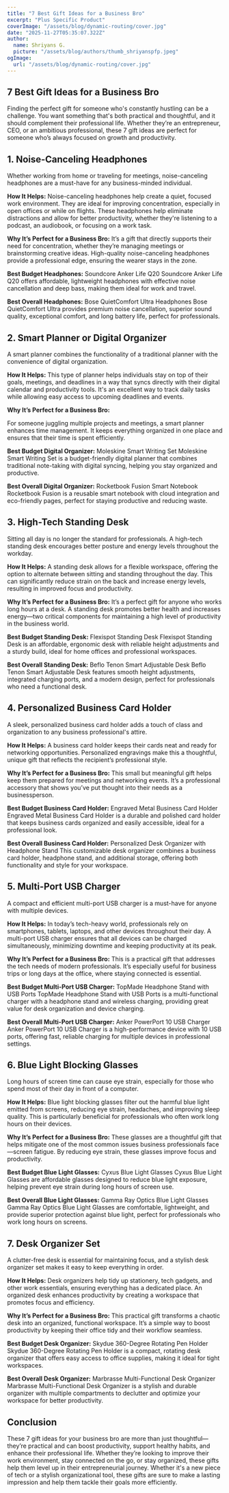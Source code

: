```yaml
---
title: "7 Best Gift Ideas for a Business Bro"
excerpt: "Plus Specific Product"
coverImage: "/assets/blog/dynamic-routing/cover.jpg"
date: "2025-11-27T05:35:07.322Z"
author:
  name: Shriyans G.
  picture: "/assets/blog/authors/thumb_shriyanspfp.jpeg"
ogImage:
  url: "/assets/blog/dynamic-routing/cover.jpg"
---
```


## **7 Best Gift Ideas for a Business Bro**

Finding the perfect gift for someone who's constantly hustling can be a challenge. You want something that's both practical and thoughtful, and it should complement their professional life. Whether they’re an entrepreneur, CEO, or an ambitious professional, these 7 gift ideas are perfect for someone who’s always focused on growth and productivity.

## 1. Noise-Canceling Headphones

Whether working from home or traveling for meetings, noise-canceling headphones are a must-have for any business-minded individual.

**How It Helps:**
Noise-canceling headphones help create a quiet, focused work environment. They are ideal for improving concentration, especially in open offices or while on flights. These headphones help eliminate distractions and allow for better productivity, whether they're listening to a podcast, an audiobook, or focusing on a work task.

**Why It’s Perfect for a Business Bro:**
It’s a gift that directly supports their need for concentration, whether they’re managing meetings or brainstorming creative ideas. High-quality noise-canceling headphones provide a professional edge, ensuring the wearer stays in the zone.

**Best Budget Headphones:** Soundcore Anker Life Q20
Soundcore Anker Life Q20 offers affordable, lightweight headphones with effective noise cancellation and deep bass, making them ideal for work and travel.

**Best Overall Headphones:** Bose QuietComfort Ultra Headphones
Bose QuietComfort Ultra provides premium noise cancellation, superior sound quality, exceptional comfort, and long battery life, perfect for professionals.

## 2. Smart Planner or Digital Organizer

A smart planner combines the functionality of a traditional planner with the convenience of digital organization.

**How It Helps:**
This type of planner helps individuals stay on top of their goals, meetings, and deadlines in a way that syncs directly with their digital calendar and productivity tools. It's an excellent way to track daily tasks while allowing easy access to upcoming deadlines and events.

**Why It’s Perfect for a Business Bro:**

For someone juggling multiple projects and meetings, a smart planner enhances time management. It keeps everything organized in one place and ensures that their time is spent efficiently.

**Best Budget Digital Organizer:** Moleskine Smart Writing Set
Moleskine Smart Writing Set is a budget-friendly digital planner that combines traditional note-taking with digital syncing, helping you stay organized and productive.

**Best Overall Digital Organizer:** Rocketbook Fusion Smart Notebook
Rocketbook Fusion is a reusable smart notebook with cloud integration and eco-friendly pages, perfect for staying productive and reducing waste.

## 3. High-Tech Standing Desk

Sitting all day is no longer the standard for professionals. A high-tech standing desk encourages better posture and energy levels throughout the workday.

**How It Helps:**
A standing desk allows for a flexible workspace, offering the option to alternate between sitting and standing throughout the day. This can significantly reduce strain on the back and increase energy levels, resulting in improved focus and productivity.

**Why It’s Perfect for a Business Bro:**
It’s a perfect gift for anyone who works long hours at a desk. A standing desk promotes better health and increases energy—two critical components for maintaining a high level of productivity in the business world.

**Best Budget Standing Desk:** Flexispot Standing Desk
Flexispot Standing Desk is an affordable, ergonomic desk with reliable height adjustments and a sturdy build, ideal for home offices and professional workspaces.

**Best Overall Standing Desk:** Beflo Tenon Smart Adjustable Desk
Beflo Tenon Smart Adjustable Desk features smooth height adjustments, integrated charging ports, and a modern design, perfect for professionals who need a functional desk.

## 4. Personalized Business Card Holder

A sleek, personalized business card holder adds a touch of class and organization to any business professional's attire.

**How It Helps:**
A business card holder keeps their cards neat and ready for networking opportunities. Personalized engravings make this a thoughtful, unique gift that reflects the recipient’s professional style.

**Why It’s Perfect for a Business Bro:**
This small but meaningful gift helps keep them prepared for meetings and networking events. It’s a professional accessory that shows you’ve put thought into their needs as a businessperson.

**Best Budget Business Card Holder:** Engraved Metal Business Card Holder
Engraved Metal Business Card Holder is a durable and polished card holder that keeps business cards organized and easily accessible, ideal for a professional look.

**Best Overall Business Card Holder:** Personalized Desk Organizer with Headphone Stand
This customizable desk organizer combines a business card holder, headphone stand, and additional storage, offering both functionality and style for your workspace.

## 5. Multi-Port USB Charger

A compact and efficient multi-port USB charger is a must-have for anyone with multiple devices.

**How It Helps:**
In today’s tech-heavy world, professionals rely on smartphones, tablets, laptops, and other devices throughout their day. A multi-port USB charger ensures that all devices can be charged simultaneously, minimizing downtime and keeping productivity at its peak.

**Why It’s Perfect for a Business Bro:**
This is a practical gift that addresses the tech needs of modern professionals. It’s especially useful for business trips or long days at the office, where staying connected is essential.

**Best Budget Multi-Port USB Charger:** TopMade Headphone Stand with USB Ports
TopMade Headphone Stand with USB Ports is a multi-functional charger with a headphone stand and wireless charging, providing great value for desk organization and device charging.

**Best Overall Multi-Port USB Charger:** Anker PowerPort 10 USB Charger
Anker PowerPort 10 USB Charger is a high-performance device with 10 USB ports, offering fast, reliable charging for multiple devices in professional settings.

## 6. Blue Light Blocking Glasses

Long hours of screen time can cause eye strain, especially for those who spend most of their day in front of a computer.

**How It Helps:**
Blue light blocking glasses filter out the harmful blue light emitted from screens, reducing eye strain, headaches, and improving sleep quality. This is particularly beneficial for professionals who often work long hours on their devices.

**Why It’s Perfect for a Business Bro:**
These glasses are a thoughtful gift that helps mitigate one of the most common issues business professionals face—screen fatigue. By reducing eye strain, these glasses improve focus and productivity.

**Best Budget Blue Light Glasses:** Cyxus Blue Light Glasses
Cyxus Blue Light Glasses are affordable glasses designed to reduce blue light exposure, helping prevent eye strain during long hours of screen use.

**Best Overall Blue Light Glasses:** Gamma Ray Optics Blue Light Glasses
Gamma Ray Optics Blue Light Glasses are comfortable, lightweight, and provide superior protection against blue light, perfect for professionals who work long hours on screens.

## 7. Desk Organizer Set

A clutter-free desk is essential for maintaining focus, and a stylish desk organizer set makes it easy to keep everything in order.

**How It Helps:**
Desk organizers help tidy up stationery, tech gadgets, and other work essentials, ensuring everything has a dedicated place. An organized desk enhances productivity by creating a workspace that promotes focus and efficiency.

**Why It’s Perfect for a Business Bro:**
This practical gift transforms a chaotic desk into an organized, functional workspace. It’s a simple way to boost productivity by keeping their office tidy and their workflow seamless.

**Best Budget Desk Organizer:** Skydue 360-Degree Rotating Pen Holder
Skydue 360-Degree Rotating Pen Holder is a compact, rotating desk organizer that offers easy access to office supplies, making it ideal for tight workspaces.

**Best Overall Desk Organizer:** Marbrasse Multi-Functional Desk Organizer
Marbrasse Multi-Functional Desk Organizer is a stylish and durable organizer with multiple compartments to declutter and optimize your workspace for better productivity.

## Conclusion
These 7 gift ideas for your business bro are more than just thoughtful—they’re practical and can boost productivity, support healthy habits, and enhance their professional life. Whether they’re looking to improve their work environment, stay connected on the go, or stay organized, these gifts help them level up in their entrepreneurial journey. Whether it's a new piece of tech or a stylish organizational tool, these gifts are sure to make a lasting impression and help them tackle their goals more efficiently.


